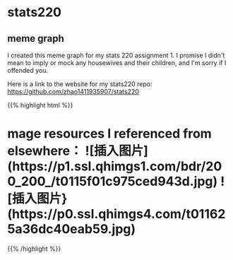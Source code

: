 # stats220
## meme graph
I created this meme graph for my stats 220 assignment 1. I promise I didn't mean to imply or mock any housewives and their children, and I'm sorry if I offended you.

Here is a link to the website for my stats220 repo: https://github.com/zhao1411935907/stats220


{{% highlight html %}}
<h1>mage resources I referenced from elsewhere：
![插入图片](https://p1.ssl.qhimgs1.com/bdr/200_200_/t0115f01c975ced943d.jpg)
![插入图片}(https://p0.ssl.qhimgs4.com/t011625a36dc40eab59.jpg)</h1>
{{% /highlight %}}

